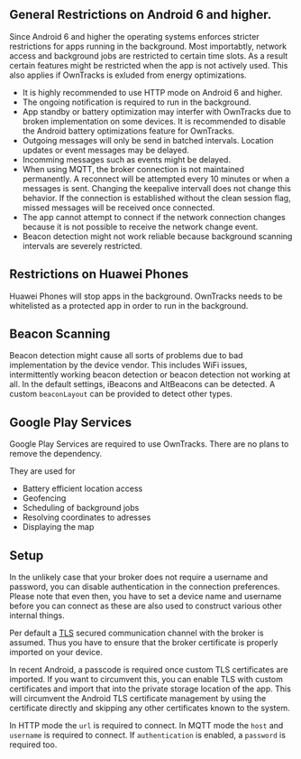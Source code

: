 ## General Restrictions on Android 6 and higher. 
Since Android 6 and higher the operating systems enforces stricter restrictions for apps running in the background. Most importabtly, network access and background jobs are restricted to certain time slots. As a result certain features might be restricted when the app is not actively used. This also applies if OwnTracks is exluded from energy optimizations.

* It is highly recommended to use HTTP mode on Android 6 and higher.
* The ongoing notification is required to run in the background.
* App standby or battery optimization may interfer with OwnTracks due to broken implementation on some devices. It is recommended to disable the Android battery optimizations feature for OwnTracks. 
* Outgoing messages will only be send in batched intervals. Location updates or event messages may be delayed.
* Incomming messages such as events might be delayed.
* When using MQTT, the broker connection is not maintained permanently. A reconnect will be attempted every 10 minutes or when a messages is sent. Changing the keepalive intervall does not change this behavior. If the connection is established without the clean session flag, missed messages will be received once connected.
* The app cannot attempt to connect if the network connection changes because it is not possible to receive the network change event.
* Beacon detection might not work reliable because background scanning intervals are severely restricted.

## Restrictions on Huawei Phones 
Huawei Phones will stop apps in the background. OwnTracks needs to be whitelisted as a protected app in order to run in the background. 

## Beacon Scanning
Beacon detection might cause all sorts of problems due to bad implementation by the device vendor.
This includes WiFi issues, intermittently working beacon detection or beacon detection not working at all.
In the default settings, iBeacons and AltBeacons can be detected. A custom `beaconLayout` can be provided to detect other types.

## Google Play Services
Google Play Services are required to use OwnTracks. There are no plans to remove the dependency.

They are used for
* Battery efficient location access
* Geofencing
* Scheduling of background jobs
* Resolving coordinates to adresses
* Displaying the map

## Setup

In the unlikely case that your broker does not require a username and password, you can disable authentication in the connection preferences. Please note that even then, you have to set a device name and username before you can connect as these are also used to construct various other internal things.

Per default a [TLS](tls.md) secured communication channel with the broker is assumed. Thus you have to ensure that the broker certificate is properly imported on your device.

In recent Android, a passcode is required once custom TLS certificates are imported. If you want to circumvent this, you can enable TLS with custom certificates and import that into the private storage location of the app. This will circumvent the Android TLS certificate management by using the certificate directly and skipping any other certificates known to the system.

In HTTP mode the `url` is required to connect.
In MQTT mode the `host` and `username` is required to connect. If `authentication` is enabled, a `password` is required too.



